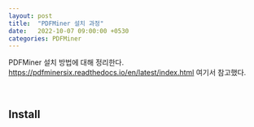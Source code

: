 ```yaml
---
layout: post
title:  "PDFMiner 설치 과정"
date:   2022-10-07 09:00:00 +0530
categories: PDFMiner 
---
```

PDFMiner 설치 방법에 대해 정리한다.  
https://pdfminersix.readthedocs.io/en/latest/index.html 여기서 참고했다.

<br/>

## Install
<!-- 검색을 통해 여러 방법을 사용했지만, 매번 ModuleNotFoundError: No module named 'pdfminer.high_level' 라는 오류가 발생했다.

하지만 이건 터미널에서 실행시키면 잘 돌아간다.
어이가 없지만, python 콘솔은 안되고, 터미널로 했을 때 돌아간다.


<br/>

## Dataset
사용자의 데이터셋을 추가하기 위해 데이터 config 파일을 작성하고 등록해야한다.

```
mmdetection>mmdet>datasets>coco.py
```

../mmdet/datasets/에 파일 생성하고, @DATASETS.register_module(), __init__파일에서 import와 __all__에 dataset 추가해야한다.


<br/>

## Operator
실행할 수 있는 버전은 두 가지가 있다.
윈도우 버전에서는 train.py를 사용하며, 리눅스에서는 dirt_train.sh를 사용한다. sh를 사용할 경우 multi-gpu 설정이 가능하다.
```
mmdetection/tools/train.py
mmdetection/tools/dist_train.sh
```
### train.py
```
python mmdetection/tools/train.py /
mmdetection/configs/custom/faster_rcnn_r50.py
```
### dirt_train.sh
```
mmdetection/tools/dist_train.sh /
mmdetection/configs/custom/faster_rcnn_r50.py /
4
```

<br/>

## Evaluation
mmdetection에는 학습 결과를 평가하고, 검토할 수 있는 기능이 갖춰져 있다. 학습과정에서 생성된 로그 파일이 있어야하며, test.py을 통해 pkl, bbox.json이 생성하는 과정을 거쳐야한다.
```
mmdetectiontools/analysis_tools/analyze_logs.py
mmdetection/tools/analysis_tools/analyze_results.py
mmdetection/tools/analysis_tools/confusion_matrix.py
mmdetectiontools/analysis_tools/coco_error_analysis.py
```

### pkl 생성
```
python mmdetection/tools/test.py /
mmdetection/configs/custom/faster_rcnn_r50.py /
work_dirs/faster_rcnn_r50/latest.pth /
--eval bbox /
--out results.pkl
```
### bbox.json 생성
```
python mmdetection/tools/test.py /
mmdetection/configs/custom/faster_rcnn_r50.py /
work_dirs/faster_rcnn_r50/latest.pth /
--format-only /
--options "jsonfile_prefix=./results"
```

### 학습 로그 결과 플롯
실제로 학습을 하면 여러 번 실행하고, 종료하고를 반복하기 때문에 많은 로그파일이 생긴다. 따라서 로그 파일을 열어 step별 생성되는 로그가 있는지를 확인해야한다.

<p align="center"><img src="https://user-images.githubusercontent.com/41941019/179204071-583d686c-75b9-439e-96bd-d40a8b1da86c.png"  width="100%"></p>

```
python mmdetection/tools/analysis_tools/analyze_logs.py /
plot_curve /
work_dirs/faster_rcnn_r50/log.json /
--keys bbox_mAP /
--legend bbox_mAP /
--out bbox_mAP.pdf
```


<br/>
## References
[1] Skywalk, 초보를 위한 정보이론 안내서 - KL divergence 쉽게 보기, https://hyunw.kim/blog/2017/10/27/KL_divergence.html      
[2] 하우론, [학부생의 딥러닝] GANs | WGAN, WGAN-GP : Wassestein GAN(Gradient Penalty), https://haawron.tistory.com/21?category=752293 -->